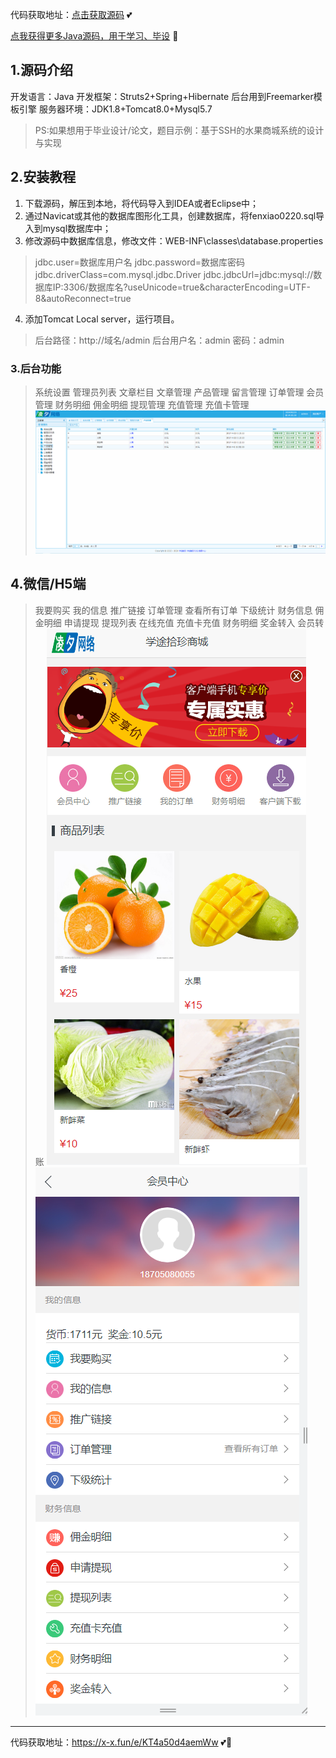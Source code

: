 代码获取地址：[点击获取源码](https://x-x.fun/e/KT4a50d4aemWw) 💕

[点我获得更多Java源码，用于学习、毕设](http://blog.cyrobot.top/blog) 🤞

## 1.源码介绍

开发语言：Java
开发框架：Struts2+Spring+Hibernate
后台用到Freemarker模板引擎
服务器环境：JDK1.8+Tomcat8.0+Mysql5.7

>PS:如果想用于毕业设计/论文，题目示例：基于SSH的水果商城系统的设计与实现

## 2.安装教程

1. 下载源码，解压到本地，将代码导入到IDEA或者Eclipse中；
2. 通过Navicat或其他的数据库图形化工具，创建数据库，将fenxiao0220.sql导入到mysql数据库中；
3. 修改源码中数据库信息，修改文件：WEB-INF\classes\database.properties
>jdbc.user=数据库用户名
jdbc.password=数据库密码
jdbc.driverClass=com.mysql.jdbc.Driver
jdbc.jdbcUrl=jdbc:mysql://数据库IP:3306/数据库名?useUnicode=true&characterEncoding=UTF-8&autoReconnect=true

4. 添加Tomcat Local server，运行项目。
>后台路径：http://域名/admin
后台用户名：admin
密码：admin

### 3.后台功能

>系统设置
管理员列表
文章栏目
文章管理
产品管理
留言管理
订单管理
会员管理
财务明细
佣金明细
提现管理
充值管理
充值卡管理  
![输入图片说明](dzsw-0016.png)

## 4.微信/H5端

>我要购买
我的信息
推广链接
订单管理
查看所有订单
下级统计
财务信息
佣金明细
申请提现
提现列表
在线充值
充值卡充值
财务明细
奖金转入
会员转账
![输入图片说明](dzsw-0011.png)![输入图片说明](dzsw-0012.png)



------

代码获取地址：https://x-x.fun/e/KT4a50d4aemWw  💕🤞

